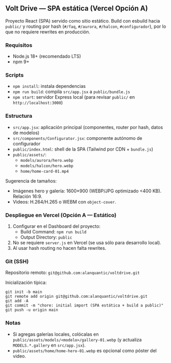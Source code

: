 ## Volt Drive — SPA estática (Vercel Opción A)

Proyecto React (SPA) servido como sitio estático. Build con esbuild hacia `public/` y routing por hash (`#/faq`, `#/aurora`, `#/halcon`, `#configurador`), por lo que no requiere rewrites en producción.

### Requisitos
- Node.js 18+ (recomendado LTS)
- npm 9+

### Scripts
- `npm install`: instala dependencias
- `npm run build`: compila `src/app.jsx` a `public/bundle.js`
- `npm start`: servidor Express local (para revisar `public/` en `http://localhost:3000`)

### Estructura
- `src/app.jsx`: aplicación principal (componentes, router por hash, datos de modelos)
- `src/components/Configurator.jsx`: componente autónomo de configurador
- `public/index.html`: shell de la SPA (Tailwind por CDN + `bundle.js`)
- `public/assets/`:
  - `models/aurora/hero.webp`
  - `models/halcon/hero.webp`
  - `home/home-card-01.mp4`

Sugerencia de tamaños:
- Imágenes hero y galería: 1600×900 (WEBP/JPG optimizado <400 KB). Relación 16:9.
- Videos: H.264/H.265 o WEBM con `object-cover`.

### Despliegue en Vercel (Opción A — Estático)
1) Configurar en el Dashboard del proyecto:
   - Build Command: `npm run build`
   - Output Directory: `public`
2) No se requiere `server.js` en Vercel (se usa sólo para desarrollo local).
3) Al usar hash routing no hacen falta rewrites.

### Git (SSH)
Repositorio remoto: `git@github.com:alanquantic/voltdrive.git`

Inicialización típica:
```
git init -b main
git remote add origin git@github.com:alanquantic/voltdrive.git
git add -A
git commit -m "chore: initial import (SPA estática + build a public)"
git push -u origin main
```

### Notas
- Si agregas galerías locales, colócalas en `public/assets/models/<modelo>/gallery-01.webp` (y actualiza `MODELS.*.gallery` en `src/app.jsx`).
- `public/assets/home/home-hero-01.webp` es opcional como póster del video.


